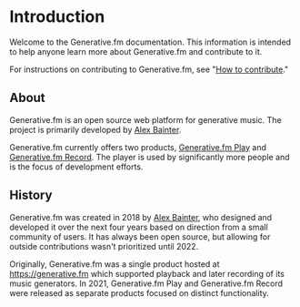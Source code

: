 # Introduction

Welcome to the Generative.fm documentation. This information is intended to help anyone learn more about Generative.fm and contribute to it.

For instructions on contributing to Generative.fm, see "[How to contribute](Contributing/how-to-contribute)."

## About

Generative.fm is an open source web platform for generative music. The project is primarily developed by [Alex Bainter](https://alexbainter.com).

Generative.fm currently offers two products, [Generative.fm Play](https://play.generative.fm) and [Generative.fm Record](https://record.generative.fm). The player is used by significantly more people and is the focus of development efforts.

## History

Generative.fm was created in 2018 by [Alex Bainter](https://alexbainter.com), who designed and developed it over the next four years based on direction from a small community of users. It has always been open source, but allowing for outside contributions wasn't prioritized until 2022.

Originally, Generative.fm was a single product hosted at https://generative.fm which supported playback and later recording of its music generators. In 2021, Generative.fm Play and Generative.fm Record were released as separate products focused on distinct functionality.

